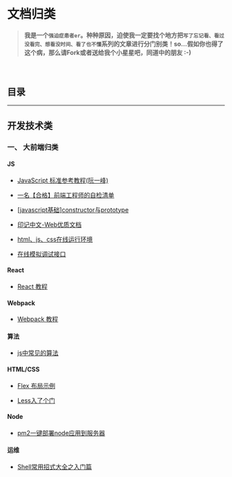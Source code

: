 # 文档归类

> #### 我是一个`强迫症患者er`。种种原因，迫使我一定要找个地方把`写了忘记看、看过没看完、想看没时间、看了也不懂`系列的文章进行分门别类！so...假如你也得了这个病，那么请Fork或者送给我个小星星吧，同道中的朋友 :-)

&nbsp;
## 目录 
---
## 开发技术类

### 一、 大前端归类

#### JS
  - <a href="http://javascript.ruanyifeng.com/" target="_blank">JavaScript 标准参考教程(阮一峰)</a>
  
  - <a href="https://segmentfault.com/a/1190000018992363" target="_blank">一名【合格】前端工程师的自检清单</a>

  - <a href="http://www.cnblogs.com/longbaobao/articles/2000685.html" target="_blank">[javascript基础]constructor与prototype</a>

  - <a href="https://docschina.org/" target="_blank">印记中文-Web优质文档</a>

  - <a href="http://jsbin.com/?html,js,output" target="_blank">html、js、css在线运行环境</a>

  - <a href="http://jsonplaceholder.typicode.com/" target="_blank">在线模拟调试接口</a>

#### React

- <a href="https://react.docschina.org/" target="_blank">React 教程</a>

#### Webpack

- <a href="https://webpack.docschina.org/concepts/" target="_blank">Webpack 教程</a>

#### 算法
- <a href="https://www.jianshu.com/p/2f38ac50c63a" target="_blank">js中常见的算法</a>

#### HTML/CSS
- <a href="http://static.vgee.cn/static/index.html" target="_blank">Flex 布局示例</a>

- <a href="http://www.cnblogs.com/fsjohnhuang/p/4187675.html" target="_blank">Less入了个门</a>

#### Node

- <a href="https://www.jianshu.com/p/9680c87a3696" target="_blank">pm2一键部署node应用到服务器</a>


#### 运维

- <a href="https://segmentfault.com/a/1190000002924882" target="_blank">Shell常用招式大全之入门篇</a>

